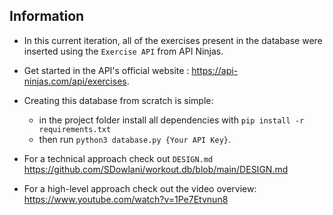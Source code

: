 ## Information

* In this current iteration, all of the exercises present in the database were inserted using the `Exercise API` from API Ninjas.
* Get started in the API's official website : <https://api-ninjas.com/api/exercises>.
* Creating this database from scratch is simple:
  *  in the project folder install all dependencies with `pip install -r requirements.txt`
  *  then run `python3 database.py {Your API Key}`.
 
* For a technical approach check out `DESIGN.md` <https://github.com/SDowlani/workout.db/blob/main/DESIGN.md>
* For a high-level approach check out the video overview: <https://www.youtube.com/watch?v=1Pe7Etvnun8>
